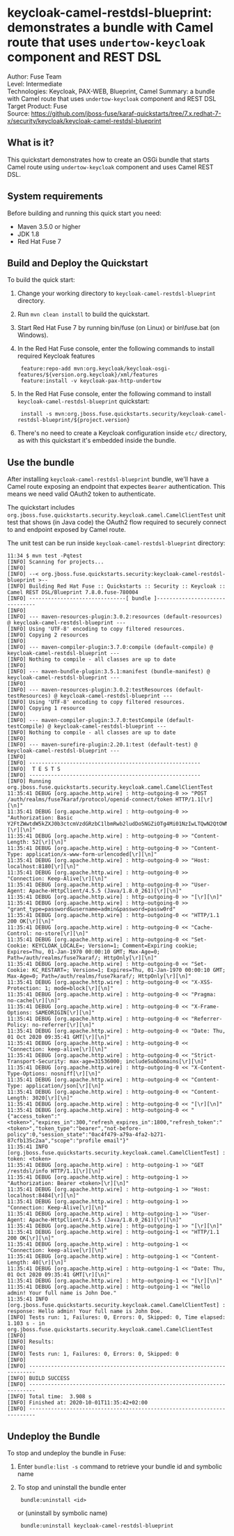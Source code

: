 keycloak-camel-restdsl-blueprint: demonstrates a bundle with Camel route that uses `undertow-keycloak` component and REST DSL
==========================
Author: Fuse Team  
Level: Intermediate  
Technologies: Keycloak, PAX-WEB, Blueprint, Camel
Summary: a bundle with Camel route that uses `undertow-keycloak` component and REST DSL
Target Product: Fuse  
Source: <https://github.com/jboss-fuse/karaf-quickstarts/tree/7.x.redhat-7-x/security/keycloak/keycloak-camel-restdsl-blueprint>


What is it?
-----------
This quickstart demonstrates how to create an OSGi bundle that starts Camel route using `undertow-keycloak` component
and uses Camel REST DSL.


System requirements
-------------------
Before building and running this quick start you need:

* Maven 3.5.0 or higher
* JDK 1.8
* Red Hat Fuse 7


Build and Deploy the Quickstart
-------------------------------

To build the quick start:

1. Change your working directory to `keycloak-camel-restdsl-blueprint` directory.
2. Run `mvn clean install` to build the quickstart.
3. Start Red Hat Fuse 7 by running bin/fuse (on Linux) or bin\fuse.bat (on Windows).
4. In the Red Hat Fuse console, enter the following commands to install required Keycloak features

        feature:repo-add mvn:org.keycloak/keycloak-osgi-features/${version.org.keycloak}/xml/features
        feature:install -v keycloak-pax-http-undertow

5. In the Red Hat Fuse console, enter the following command to install `keycloak-camel-restdsl-blueprint` quickstart:

        install -s mvn:org.jboss.fuse.quickstarts.security/keycloak-camel-restdsl-blueprint/${project.version}

6. There's no need to create a Keycloak configuration inside `etc/` directory, as with this quickstart it's embedded
inside the bundle.


Use the bundle
--------------

After installing `keycloak-camel-restdsl-blueprint` bundle, we'll have a Camel route exposing an endpoint that
expectes `Bearer` authentication. This means we need valid OAuth2 token to authenticate.

The quickstart includes `org.jboss.fuse.quickstarts.security.keycloak.camel.CamelClientTest` unit test that shows
(in Java code) the OAuth2 flow required to securely connect to and endpoint exposed by Camel route.

The unit test can be run inside `keycloak-camel-restdsl-blueprint` directory:

    11:34 $ mvn test -Pqtest
    [INFO] Scanning for projects...
    [INFO] 
    [INFO] --< org.jboss.fuse.quickstarts.security:keycloak-camel-restdsl-blueprint >--
    [INFO] Building Red Hat Fuse :: Quickstarts :: Security :: Keycloak :: Camel REST DSL/Blueprint 7.8.0.fuse-780004
    [INFO] -------------------------------[ bundle ]-------------------------------
    [INFO] 
    [INFO] --- maven-resources-plugin:3.0.2:resources (default-resources) @ keycloak-camel-restdsl-blueprint ---
    [INFO] Using 'UTF-8' encoding to copy filtered resources.
    [INFO] Copying 2 resources
    [INFO] 
    [INFO] --- maven-compiler-plugin:3.7.0:compile (default-compile) @ keycloak-camel-restdsl-blueprint ---
    [INFO] Nothing to compile - all classes are up to date
    [INFO] 
    [INFO] --- maven-bundle-plugin:3.5.1:manifest (bundle-manifest) @ keycloak-camel-restdsl-blueprint ---
    [INFO] 
    [INFO] --- maven-resources-plugin:3.0.2:testResources (default-testResources) @ keycloak-camel-restdsl-blueprint ---
    [INFO] Using 'UTF-8' encoding to copy filtered resources.
    [INFO] Copying 1 resource
    [INFO] 
    [INFO] --- maven-compiler-plugin:3.7.0:testCompile (default-testCompile) @ keycloak-camel-restdsl-blueprint ---
    [INFO] Nothing to compile - all classes are up to date
    [INFO] 
    [INFO] --- maven-surefire-plugin:2.20.1:test (default-test) @ keycloak-camel-restdsl-blueprint ---
    [INFO] 
    [INFO] -------------------------------------------------------
    [INFO]  T E S T S
    [INFO] -------------------------------------------------------
    [INFO] Running org.jboss.fuse.quickstarts.security.keycloak.camel.CamelClientTest
    11:35:41 DEBUG [org.apache.http.wire] : http-outgoing-0 >> "POST /auth/realms/fuse7karaf/protocol/openid-connect/token HTTP/1.1[\r][\n]"
    11:35:41 DEBUG [org.apache.http.wire] : http-outgoing-0 >> "Authorization: Basic Y2FtZWwtdW5kZXJ0b3ctcmVzdGRzbC1lbmRwb2ludDo5NGZiOTg4Mi01NzIwLTQwN2QtOWNjOC0xM2Q1Yjk5MjA3ZTQ=[\r][\n]"
    11:35:41 DEBUG [org.apache.http.wire] : http-outgoing-0 >> "Content-Length: 52[\r][\n]"
    11:35:41 DEBUG [org.apache.http.wire] : http-outgoing-0 >> "Content-Type: application/x-www-form-urlencoded[\r][\n]"
    11:35:41 DEBUG [org.apache.http.wire] : http-outgoing-0 >> "Host: localhost:8180[\r][\n]"
    11:35:41 DEBUG [org.apache.http.wire] : http-outgoing-0 >> "Connection: Keep-Alive[\r][\n]"
    11:35:41 DEBUG [org.apache.http.wire] : http-outgoing-0 >> "User-Agent: Apache-HttpClient/4.5.5 (Java/1.8.0_261)[\r][\n]"
    11:35:41 DEBUG [org.apache.http.wire] : http-outgoing-0 >> "[\r][\n]"
    11:35:41 DEBUG [org.apache.http.wire] : http-outgoing-0 >> "grant_type=password&username=admin&password=passw0rd"
    11:35:41 DEBUG [org.apache.http.wire] : http-outgoing-0 << "HTTP/1.1 200 OK[\r][\n]"
    11:35:41 DEBUG [org.apache.http.wire] : http-outgoing-0 << "Cache-Control: no-store[\r][\n]"
    11:35:41 DEBUG [org.apache.http.wire] : http-outgoing-0 << "Set-Cookie: KEYCLOAK_LOCALE=; Version=1; Comment=Expiring cookie; Expires=Thu, 01-Jan-1970 00:00:10 GMT; Max-Age=0; Path=/auth/realms/fuse7karaf/; HttpOnly[\r][\n]"
    11:35:41 DEBUG [org.apache.http.wire] : http-outgoing-0 << "Set-Cookie: KC_RESTART=; Version=1; Expires=Thu, 01-Jan-1970 00:00:10 GMT; Max-Age=0; Path=/auth/realms/fuse7karaf/; HttpOnly[\r][\n]"
    11:35:41 DEBUG [org.apache.http.wire] : http-outgoing-0 << "X-XSS-Protection: 1; mode=block[\r][\n]"
    11:35:41 DEBUG [org.apache.http.wire] : http-outgoing-0 << "Pragma: no-cache[\r][\n]"
    11:35:41 DEBUG [org.apache.http.wire] : http-outgoing-0 << "X-Frame-Options: SAMEORIGIN[\r][\n]"
    11:35:41 DEBUG [org.apache.http.wire] : http-outgoing-0 << "Referrer-Policy: no-referrer[\r][\n]"
    11:35:41 DEBUG [org.apache.http.wire] : http-outgoing-0 << "Date: Thu, 01 Oct 2020 09:35:41 GMT[\r][\n]"
    11:35:41 DEBUG [org.apache.http.wire] : http-outgoing-0 << "Connection: keep-alive[\r][\n]"
    11:35:41 DEBUG [org.apache.http.wire] : http-outgoing-0 << "Strict-Transport-Security: max-age=31536000; includeSubDomains[\r][\n]"
    11:35:41 DEBUG [org.apache.http.wire] : http-outgoing-0 << "X-Content-Type-Options: nosniff[\r][\n]"
    11:35:41 DEBUG [org.apache.http.wire] : http-outgoing-0 << "Content-Type: application/json[\r][\n]"
    11:35:41 DEBUG [org.apache.http.wire] : http-outgoing-0 << "Content-Length: 3020[\r][\n]"
    11:35:41 DEBUG [org.apache.http.wire] : http-outgoing-0 << "[\r][\n]"
    11:35:41 DEBUG [org.apache.http.wire] : http-outgoing-0 << "{"access_token":"<token>","expires_in":300,"refresh_expires_in":1800,"refresh_token":"<token>","token_type":"bearer","not-before-policy":0,"session_state":"0ac4f479-a79a-4fa2-b271-87cfb135c2aa","scope":"profile email"}"
    11:35:41 INFO [org.jboss.fuse.quickstarts.security.keycloak.camel.CamelClientTest] : token: <token>
    11:35:41 DEBUG [org.apache.http.wire] : http-outgoing-1 >> "GET /restdsl/info HTTP/1.1[\r][\n]"
    11:35:41 DEBUG [org.apache.http.wire] : http-outgoing-1 >> "Authorization: Bearer <token>[\r][\n]"
    11:35:41 DEBUG [org.apache.http.wire] : http-outgoing-1 >> "Host: localhost:8484[\r][\n]"
    11:35:41 DEBUG [org.apache.http.wire] : http-outgoing-1 >> "Connection: Keep-Alive[\r][\n]"
    11:35:41 DEBUG [org.apache.http.wire] : http-outgoing-1 >> "User-Agent: Apache-HttpClient/4.5.5 (Java/1.8.0_261)[\r][\n]"
    11:35:41 DEBUG [org.apache.http.wire] : http-outgoing-1 >> "[\r][\n]"
    11:35:41 DEBUG [org.apache.http.wire] : http-outgoing-1 << "HTTP/1.1 200 OK[\r][\n]"
    11:35:41 DEBUG [org.apache.http.wire] : http-outgoing-1 << "Connection: keep-alive[\r][\n]"
    11:35:41 DEBUG [org.apache.http.wire] : http-outgoing-1 << "Content-Length: 40[\r][\n]"
    11:35:41 DEBUG [org.apache.http.wire] : http-outgoing-1 << "Date: Thu, 01 Oct 2020 09:35:41 GMT[\r][\n]"
    11:35:41 DEBUG [org.apache.http.wire] : http-outgoing-1 << "[\r][\n]"
    11:35:41 DEBUG [org.apache.http.wire] : http-outgoing-1 << "Hello admin! Your full name is John Doe."
    11:35:41 INFO [org.jboss.fuse.quickstarts.security.keycloak.camel.CamelClientTest] : response: Hello admin! Your full name is John Doe.
    [INFO] Tests run: 1, Failures: 0, Errors: 0, Skipped: 0, Time elapsed: 1.103 s - in org.jboss.fuse.quickstarts.security.keycloak.camel.CamelClientTest
    [INFO] 
    [INFO] Results:
    [INFO] 
    [INFO] Tests run: 1, Failures: 0, Errors: 0, Skipped: 0
    [INFO] 
    [INFO] ------------------------------------------------------------------------
    [INFO] BUILD SUCCESS
    [INFO] ------------------------------------------------------------------------
    [INFO] Total time:  3.908 s
    [INFO] Finished at: 2020-10-01T11:35:42+02:00
    [INFO] ------------------------------------------------------------------------
    

Undeploy the Bundle
-------------------

To stop and undeploy the bundle in Fuse:

1. Enter `bundle:list -s` command to retrieve your bundle id and symbolic name
2. To stop and uninstall the bundle enter

        bundle:uninstall <id>

    or (uninstall by symbolic name)

        bundle:uninstall keycloak-camel-restdsl-blueprint
